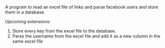 A program to read an excel file of links and parse facebook users and store them in a database. 

Upcoming extensions:
1. Store every key from the excel file to the database.
2. Parse the username from the excel file and add it as a new column in the same excel file
